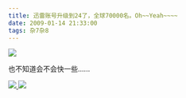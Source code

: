 ```yaml
---
title: 迅雷账号升级到24了，全球70000名。Oh~~Yeah~~~~
date: 2009-01-14 21:33:00
tags: 杂7杂8
---
```

![](https://p-blog.csdn.net/images/p_blog_csdn_net/cuipengfei1/EntryImages/20090114/2009-01-14_21-32-08.jpg)

也不知道会不会快一些......



[ ![](https://profile.csdnimg.cn/5/2/5/3_cuipengfei1)
![](https://g.csdnimg.cn/static/user-reg-year/1x/11.png)
](https://blog.csdn.net/cuipengfei1)





